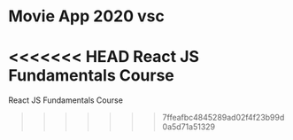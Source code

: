 # Movie App 2020 vsc

<<<<<<< HEAD
React JS Fundamentals Course
=======
React JS Fundamentals Course
>>>>>>> 7ffeafbc4845289ad02f4f23b99d0a5d71a51329

